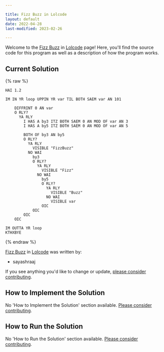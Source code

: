 ```yaml
---

title: Fizz Buzz in Lolcode
layout: default
date: 2022-04-28
last-modified: 2023-02-26

---
```


Welcome to the [Fizz Buzz](https://sampleprograms.io/projects/fizz-buzz) in [Lolcode](https://sampleprograms.io/languages/lolcode) page! Here, you'll find the source code for this program as well as a description of how the program works.

## Current Solution

{% raw %}

```lolcode
HAI 1.2

IM IN YR loop UPPIN YR var TIL BOTH SAEM var AN 101

    DIFFRINT 0 AN var
    O RLY?
      YA RLY
    	I HAS A by3 ITZ BOTH SAEM 0 AN MOD OF var AN 3
    	I HAS A by5 ITZ BOTH SAEM 0 AN MOD OF var AN 5
    	
    	BOTH OF by3 AN by5 
        O RLY?
          YA RLY
            VISIBLE "FizzBuzz"
          NO WAI
        	by3
            O RLY?
              YA RLY
                VISIBLE "Fizz"
              NO WAI
                by5
                O RLY?
                  YA RLY
                    VISIBLE "Buzz"
                  NO WAI
                    VISIBLE var
                OIC
            OIC
        OIC
    OIC
	
IM OUTTA YR loop
KTHXBYE
```

{% endraw %}

[Fizz Buzz](https://sampleprograms.io/projects/fizz-buzz) in [Lolcode](https://sampleprograms.io/languages/lolcode) was written by:

- sayashraaj

If you see anything you'd like to change or update, [please consider contributing](https://github.com/TheRenegadeCoder/sample-programs).

## How to Implement the Solution

No 'How to Implement the Solution' section available. [Please consider contributing](https://github.com/TheRenegadeCoder/sample-programs-website).

## How to Run the Solution

No 'How to Run the Solution' section available. [Please consider contributing](https://github.com/TheRenegadeCoder/sample-programs-website).